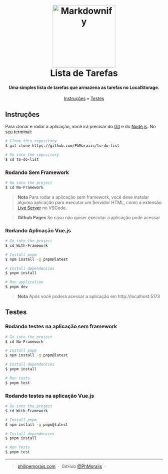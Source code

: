 <h1 align="center">
  <br>
  <img src="./No-Framework/public/favicon.ico" alt="Markdownify" width="200">
  <br>
  Lista de Tarefas
  <br>
</h1>

<h4 align="center">Uma simples lista de tarefas que armazena as tarefas no LocalStorage.</h4>

<p align="center">
  <a href="#instrucoes">Instruções</a> •
  <a href="#testes">Testes</a>
</p>

## Instruções

Para clonar e rodar a aplicação, você irá precisar do [Git](https://git-scm.com) e do [Node.js](https://nodejs.org/en/download/). No seu terminal:

```bash
# Clone this repository
$ git clone https://github.com/PhMoraiis/to-do-list

# Go into the repository
$ cd to-do-list
```
### Rodando Sem Framework
```bash
# Go into the project
$ cd No-Framework
```
> **Nota**
> Para rodar a aplicação sem framework, você deve instalar alguma aplicação para executar um Servidor HTML, como a extensão [Live Server](https://marketplace.visualstudio.com/items?itemName=ritwickdey.LiveServer) no VSCode.

> **Github Pages**
> Se caso não quiser executar a aplicação pode acessar 

### Rodando Aplicação Vue.js
```bash
# Go into the project
$ cd With-Framework

# Install pnpm
$ npm install -g pnpm@latest

# Install dependencies
$ pnpm install

# Run application
$ pnpm dev
```
> **Nota**
> Após você poderá acessar a aplicação em http://localhost:5173

## Testes

### Rodando testes na aplicação sem framework
```bash
# Go into the project
$ cd No-Framework

# Install pnpm
$ npm install -g pnpm@latest

# Install dependencies
$ pnpm install

# Run tests
$ pnpm test
```
### Rodando testes na aplicação Vue.js
```bash
# Go into the project
$ cd With-Framework

# Install pnpm
$ npm install -g pnpm@latest

# Install dependencies
$ pnpm install

# Run tests
$ pnpm test
```

---

> [philipemorais.com](https://www.philipemorais.com) &nbsp;&middot;&nbsp;
> GitHub [@PhMoraiis](https://github.com/PhMoraiis) &nbsp;&middot;&nbsp;